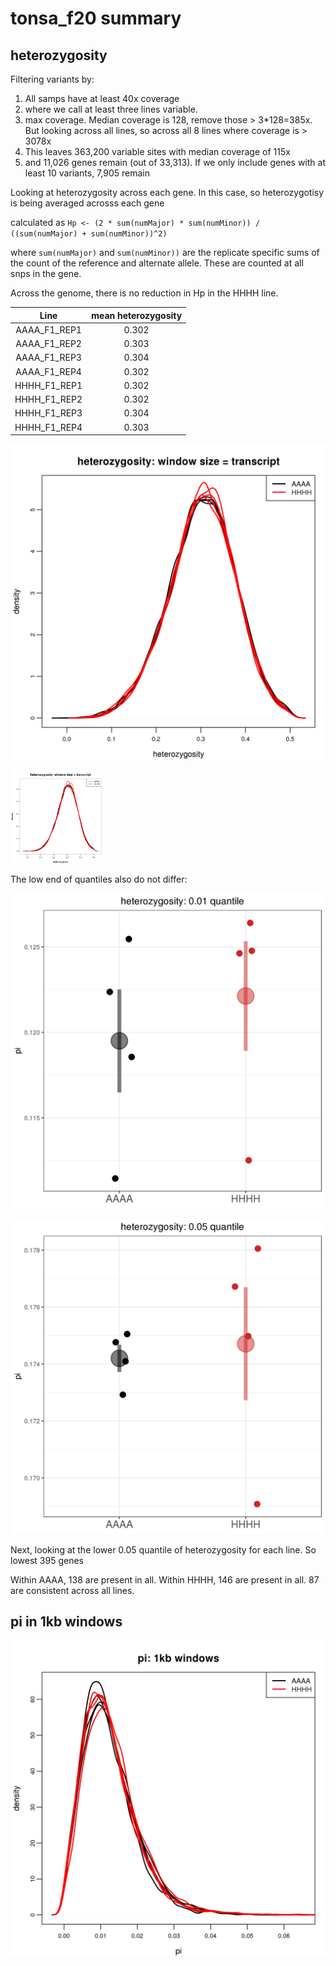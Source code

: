 # tonsa_f20 summary


## heterozygosity

Filtering variants by:

  1. All samps have at least 40x coverage
  2. where we call at least three lines variable.
  3. max coverage. Median coverage is 128, remove those > 3*128=385x. But looking across all lines, so across all 8 lines where coverage is > 3078x
  4. This leaves 363,200 variable sites with median coverage of 115x
  5. and 11,026 genes remain (out of 33,313). If we only include genes with at least 10 variants, 7,905 remain

Looking at heterozygosity across each gene. In this case, so heterozygotisy is being averaged acrosss each gene

calculated as 	`Hp <- (2 * sum(numMajor) * sum(numMinor)) / ((sum(numMajor) + sum(numMinor))^2)`

where `sum(numMajor)` and `sum(numMinor))` are the replicate specific sums of the count of the reference and alternate allele. These are counted at all snps in the gene. 

Across the genome, there is no reduction in Hp in the HHHH line. 

| Line    |  mean heterozygosity  |
|:------:| :-----:|
| AAAA_F1_REP1 | 0.302 |
| AAAA_F1_REP2 | 0.303 |
| AAAA_F1_REP3 | 0.304 |
| AAAA_F1_REP4 | 0.302 |
| HHHH_F1_REP1 | 0.302 |
| HHHH_F1_REP2 | 0.302 |
| HHHH_F1_REP3 | 0.304 |
| HHHH_F1_REP4 | 0.303 |

![alt text](https://raw.githubusercontent.com/rsbrennan/tonsa_f20/master/figures/heterozygosity.png)

<img src="https://raw.githubusercontent.com/rsbrennan/tonsa_f20/master/figures/heterozygosity.png" width="150">


The low end of quantiles also do not differ:

![alt text](https://raw.githubusercontent.com/rsbrennan/tonsa_f20/master/figures/het.01_quantile.png)  

![alt text](https://raw.githubusercontent.com/rsbrennan/tonsa_f20/master/figures/het.05_quantile.png)


Next, looking at the lower 0.05 quantile of heterozygosity for each line. So lowest 395 genes

Within AAAA, 138 are present in all.
Within HHHH, 146 are present in all.
87 are consistent across all lines. 



## pi in 1kb windows


![alt text](https://raw.githubusercontent.com/rsbrennan/tonsa_f20/master/figures/1kb.pi.hist.png)





















